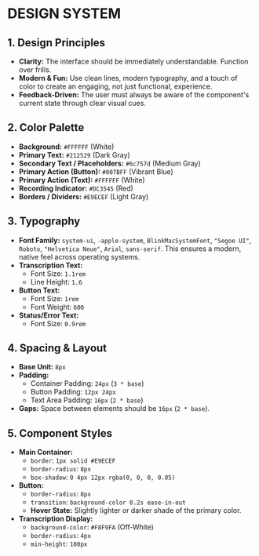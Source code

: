 # DESIGN SYSTEM

## 1. Design Principles
*   **Clarity:** The interface should be immediately understandable. Function over frills.
*   **Modern & Fun:** Use clean lines, modern typography, and a touch of color to create an engaging, not just functional, experience.
*   **Feedback-Driven:** The user must always be aware of the component's current state through clear visual cues.

## 2. Color Palette
*   **Background:** `#FFFFFF` (White)
*   **Primary Text:** `#212529` (Dark Gray)
*   **Secondary Text / Placeholders:** `#6c757d` (Medium Gray)
*   **Primary Action (Button):** `#007BFF` (Vibrant Blue)
*   **Primary Action (Text):** `#FFFFFF` (White)
*   **Recording Indicator:** `#DC3545` (Red)
*   **Borders / Dividers:** `#E9ECEF` (Light Gray)

## 3. Typography
*   **Font Family:** `system-ui`, `-apple-system`, `BlinkMacSystemFont`, `"Segoe UI"`, `Roboto`, `"Helvetica Neue"`, `Arial`, `sans-serif`. This ensures a modern, native feel across operating systems.
*   **Transcription Text:**
    *   Font Size: `1.1rem`
    *   Line Height: `1.6`
*   **Button Text:**
    *   Font Size: `1rem`
    *   Font Weight: `600`
*   **Status/Error Text:**
    *   Font Size: `0.9rem`

## 4. Spacing & Layout
*   **Base Unit:** `8px`
*   **Padding:**
    *   Container Padding: `24px` (`3 * base`)
    *   Button Padding: `12px 24px`
    *   Text Area Padding: `16px` (`2 * base`)
*   **Gaps:** Space between elements should be `16px` (`2 * base`).

## 5. Component Styles
*   **Main Container:**
    *   `border`: `1px solid #E9ECEF`
    *   `border-radius`: `8px`
    *   `box-shadow`: `0 4px 12px rgba(0, 0, 0, 0.05)`
*   **Button:**
    *   `border-radius`: `8px`
    *   `transition`: `background-color 0.2s ease-in-out`
    *   **Hover State:** Slightly lighter or darker shade of the primary color.
*   **Transcription Display:**
    *   `background-color`: `#F8F9FA` (Off-White)
    *   `border-radius`: `4px`
    *   `min-height`: `100px`